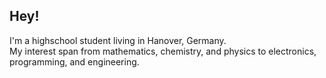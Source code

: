 ## Hey!
I'm a highschool student living in Hanover, Germany. <br>
My interest span from mathematics, chemistry, and physics to electronics, programming, and engineering.
